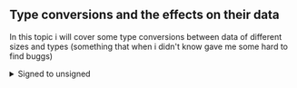 ## Type conversions and the effects on their data

In this topic i will cover some type conversions between data of different sizes and types (something that when i didn't know gave me some hard to find buggs)

<details>
<summary>Signed to unsigned</summary>

The typical case is very simple, any conversion between signed and unsigned preserves the data of the variable in the state is was,
so it simply changes the meaning of the data, for example:

```c
    unsigned int a = 0xffffffff;
    unsigned int * a_pointer = &a;
    int b = (int) a;
    unsigned int * b_pointer = &b;
    printf("%u, %x\n", a, *a_pointer);
    printf("%d, %x\n", b, *b_pointer);
```
produces the result:

```bash
4294967295, ffffffff
-1, ffffffff
```

which means that the two's complement representation of -1 in 32 bits its the same as the unsinged representation of 4294967295 in 32 bits.

Generaly C considers any number signed unless told otherwise 

>**Note**  
>Any comparation between signed and unsinged numbers implicitly turns all signed numbers to unsigned.

For example:

```c
    int a = -1;
    unsigned b = 2;
    printf("%d\n", a < b);
```

Produces the result 0, since the unsigned representation of a is bigger than b.

<summary>Cast to a bigger size</summary>

This one is straight forward, it will simply "add" zeros to the variable that was being used and will keep the signedness. For example the following:

```c
    int a = 'a';
    long long b = (long long) a;
    printf("%d,%lld\n", a, b);

    unsigned int c = 0xffffffff;
    unsigned long long d = (unsigned long long) c;
    printf("%u,%llu\n", c, d);
```

Produces the result:

```bash
97,97
4294967295,4294967295
```

>**Note**
>When doing any type of computation the type matters, for example if unsigned i = 0xffffffff and in some operation we do 2*i will overflow, however ((unsigned long long)i) * 2 will not.

```c
    int a = 2147483647; // __INT_MAX__
    long long b = ((long long)a )*2;
    printf("%d,%lld\n",a*2,b);
```

Produces the output

```bash
-2,4294967294
```

<summary>Cast to a smaller size</summary>

<summary>Cast one pointer type to another</summary>
<details>


